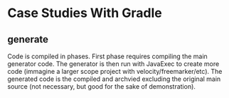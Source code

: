 Case Studies With Gradle
========================

generate
--------
Code is compiled in phases.
First phase requires compiling the main generator code.
The generator is then run with JavaExec to create more code (immagine a larger scope project with velocity/freemarker/etc).
The generated code is the compiled and archvied excluding the original main source (not necessary, but good for the sake of demonstration).
